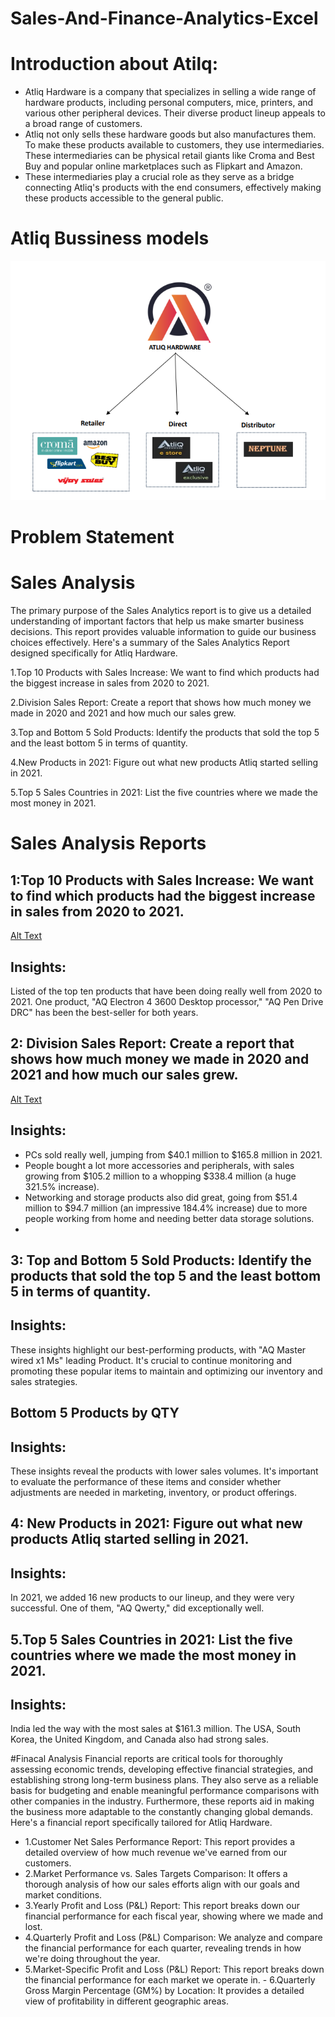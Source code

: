 # Sales-And-Finance-Analytics-Excel
# Introduction about Atilq:
 - Atliq Hardware is a company that specializes in selling a wide range of hardware products, including personal computers, mice, printers, and various other peripheral devices. Their diverse product lineup appeals to a broad range of customers.
 - Atliq not only sells these hardware goods but also manufactures them. To make these products available to customers, they use intermediaries. These intermediaries can be physical retail giants like Croma and Best Buy and popular online marketplaces such as Flipkart and Amazon.
 - These intermediaries play a crucial role as they serve as a bridge connecting Atliq's products with the end consumers, effectively making these products accessible to the general public.
# Atliq Bussiness models
![Alt Text](https://github.com/arshiyakhan122/Sales-And-Finance-Analytics-Excel/blob/main/Atliq%20Bussiness%20Model.png)
# Problem Statement
# Sales Analysis
The primary purpose of the Sales Analytics report is to give us a detailed understanding of important factors that help us make smarter business decisions. This report provides valuable information to guide our business choices effectively. Here's a summary of the Sales Analytics Report designed specifically for Atliq Hardware.

  1.Top 10 Products with Sales Increase: We want to find which products had the biggest increase in sales from 2020 to 2021.
 
  2.Division Sales Report: Create a report that shows how much money we made in 2020 and 2021 and how much our sales grew.

  3.Top and Bottom 5 Sold Products: Identify the products that sold the top 5 and the least bottom 5 in terms of quantity.

 4.New Products in 2021: Figure out what new products Atliq started selling in 2021.

 5.Top 5 Sales Countries in 2021: List the five countries where we made the most money in 2021.
 # Sales Analysis Reports
   ## 1:Top 10 Products with Sales Increase: We want to find which products had the biggest increase in sales from 2020 to 2021.
   [Alt Text](https://github.com/arshiyakhan122/Sales-And-Finance-Analytics-Excel/blob/main/Top%2010%20Products%2021%20vs%2020.png)
  
   ## Insights:
  Listed of the top ten products that have been doing really well from 2020 to 2021. One product, "AQ Electron 4 3600 Desktop processor," "AQ Pen Drive DRC" has been the best-seller for both years.
  
  ## 2: Division Sales Report: Create a report that shows how much money we made in 2020 and 2021 and how much our sales grew.
  [Alt Text](https://github.com/arshiyakhan122/Sales-And-Finance-Analytics-Excel/blob/main/Division%20Report.png)

 ## Insights:
  - PCs sold really well, jumping from $40.1 million to $165.8 million in 2021.
  - People bought a lot more accessories and peripherals, with sales growing from $105.2 million to a whopping $338.4 million (a huge 321.5% increase).
  - Networking and storage products also did great, going from $51.4 million to $94.7 million (an impressive 184.4% increase) due to more people working from home and needing better data storage solutions.
  - 
 ## 3: Top and Bottom 5 Sold Products: Identify the products that sold the top 5 and the least bottom 5 in terms of quantity.

 ## Insights:
 These insights highlight our best-performing products, with "AQ Master wired x1 Ms" leading Product. It's crucial to continue monitoring and promoting these popular items to maintain    and optimizing our inventory and sales strategies.

## Bottom 5 Products by QTY

   
  ## Insights: 
  These insights reveal the products with lower sales volumes. It's important to evaluate the performance of these items and consider whether adjustments are needed in marketing, inventory, or product offerings.
  ## 4: New Products in 2021: Figure out what new products Atliq started selling in 2021.

  
  ## Insights:
  In 2021, we added 16 new products to our lineup, and they were very successful. One of them, "AQ Qwerty," did exceptionally well.

 ## 5.Top 5 Sales Countries in 2021: List the five countries where we made the most money in 2021.

 
   ## Insights: 
   India led the way with the most sales at $161.3 million. The USA, South Korea, the United Kingdom, and Canada also had strong sales.
   
   #Finacal Analysis
   Financial reports are critical tools for thoroughly assessing economic trends, developing effective financial strategies, and establishing strong long-term business plans. They also      serve as a reliable basis for budgeting and enable meaningful performance comparisons with other companies in the industry. Furthermore, these reports aid in making the business more     adaptable to the constantly changing global demands. Here's a financial report specifically tailored for Atliq Hardware.

   - 1.Customer Net Sales Performance Report:
      This report provides a detailed overview of how much revenue we've earned from our customers.
   - 2.Market Performance vs. Sales Targets Comparison:
      It offers a thorough analysis of how our sales efforts align with our goals and market conditions.
   - 3.Yearly Profit and Loss (P&L) Report:
      This report breaks down our financial performance for each fiscal year, showing where we made and lost.
   - 4.Quarterly Profit and Loss (P&L) Comparison:
     We analyze and compare the financial performance for each quarter, revealing trends in how we're doing throughout the year.
   - 5.Market-Specific Profit and Loss (P&L) Report:
      This report breaks down the financial performance for each market we operate in.
    - 6.Quarterly Gross Margin Percentage (GM%) by Location:
      It provides a detailed view of profitability in different geographic areas.
   
   
